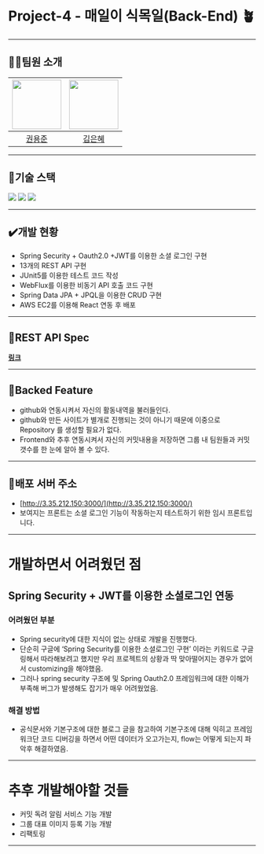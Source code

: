# Project-4 - 매일이 식목일(Back-End) 🪴

---

## 💁‍♂️팀원 소개
| [<img src="https://github.com/ubermen5che.png" width="100px">](https://github.com/ubermen5che) | [<img src="https://github.com/Kimngeunhye.png" width="100px">](https://github.com/Kimngeunhye) |
| :--------------------------------------------------------------------------------------: | :----------------------------------------------------------------------------------------------: |
|                          [권용준](https://github.com/ubermen5che)                           |                            [김은혜](https://github.com/Kimngeunhye)                             |

---

## 🔧기술 스택

<img src="https://img.shields.io/badge/SpringBoot-6DB33F?style=for-the-badge&logo=SpringBoot&logoColor=white">

<img src="[https://img.shields.io/badge/SpringSecurity-6DB33F?style=for-the-badge&logo=SpringSecurity&logoColor=white](https://img.shields.io/badge/SpringSecurity-6DB33F?style=for-the-badge&logo=SpringSecurity&logoColor=white)">

<img src="[https://img.shields.io/badge/MySQL-4479A1?style=for-the-badge&logo=MySQL&logoColor=white](https://img.shields.io/badge/MySQL-4479A1?style=for-the-badge&logo=MySQL&logoColor=white)">

---

## ✔️개발 현황

- Spring Security + Oauth2.0 +JWT를 이용한 소셜 로그인 구현
- 13개의 REST API 구현
- JUnit5를 이용한 테스트 코드 작성
- WebFlux를 이용한 비동기 API 호출 코드 구현
- Spring Data JPA + JPQL을 이용한 CRUD 구현
- AWS EC2를 이용해 React 연동 후 배포

---

## 📃REST API Spec

**[링크](https://www.notion.so/e458beafc112498f9d7f7a6e27f78089)**

---

## 🔮Backed Feature

- github와 연동시켜서 자신의 활동내역을 불러들인다.
- github와 만든 사이트가 별개로 진행되는 것이 아니기 때문에 이중으로 Repository 를 생성할 필요가 없다.
- Frontend와 추후 연동시켜서 자신의 커밋내용을 저장하면 그룹 내 팀원들과 커밋갯수를 한 눈에 알아 볼 수 있다.

---

## 📍배포 서버 주소

- [http://3.35.212.150:3000/](http://3.35.212.150:3000/)
- 보여지는 프론트는 소셜 로그인 기능이 작동하는지 테스트하기 위한 임시 프론트입니다.

---

# 개발하면서 어려웠던 점

## Spring Security + JWT를 이용한 소셜로그인 연동

### 어려웠던 부분

- Spring security에 대한 지식이 없는 상태로 개발을 진행했다.
- 단순히 구글에 ‘Spring Security를 이용한 소셜로그인 구현’ 이라는 키워드로 구글링해서 따라해보려고 했지만 우리 프로젝트의 상황과 딱 맞아떨어지는 경우가 없어서 customizing을 해야했음.
- 그러나 spring security 구조에 및 Spring Oauth2.0 프레임워크에 대한 이해가 부족해 버그가 발생해도 잡기가 매우 어려웠었음.

### 해결 방법

- 공식문서와 기본구조에 대한 블로그 글을 참고하여 기본구조에 대해 익히고 프레임워크단 코드 디버깅을 하면서 어떤 데이터가 오고가는지, flow는 어떻게 되는지 파악후 해결하였음.

---

# 추후 개발해야할 것들

- 커밋 독려 알림 서비스 기능 개발
- 그룹 대표 이미지 등록 기능 개발
- 리팩토링

---

